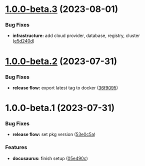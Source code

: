 # [1.0.0-beta.3](https://github.com/digitopvn/diginext-docs/compare/v1.0.0-beta.2...v1.0.0-beta.3) (2023-08-01)


### Bug Fixes

* **infrastructure:** add cloud provider, database, registry, cluster ([e5d240d](https://github.com/digitopvn/diginext-docs/commit/e5d240dcd9d2e9283d8f4283685cc1272b7e4b35))

# [1.0.0-beta.2](https://github.com/digitopvn/diginext-docs/compare/v1.0.0-beta.1...v1.0.0-beta.2) (2023-07-31)


### Bug Fixes

* **release flow:** export latest tag to docker ([36f9095](https://github.com/digitopvn/diginext-docs/commit/36f90957fdb7bb5b5ecac27ba13085b526c50c76))

# 1.0.0-beta.1 (2023-07-31)


### Bug Fixes

* **release flow:** set pkg version ([53e0c5a](https://github.com/digitopvn/diginext-docs/commit/53e0c5a681b03d4feed46eaeb93b1db92d7f21bf))


### Features

* **docusaurus:** finish setup ([05e490c](https://github.com/digitopvn/diginext-docs/commit/05e490cf8171a5f980638b349fe797d055724b65))
